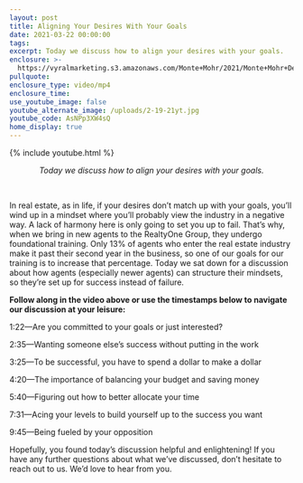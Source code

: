 ```yaml
---
layout: post
title: Aligning Your Desires With Your Goals
date: 2021-03-22 00:00:00
tags:
excerpt: Today we discuss how to align your desires with your goals.
enclosure: >-
  https://vyralmarketing.s3.amazonaws.com/Monte+Mohr/2021/Monte+Mohr+DesireAndGoals.mp4
pullquote:
enclosure_type: video/mp4
enclosure_time:
use_youtube_image: false
youtube_alternate_image: /uploads/2-19-21yt.jpg
youtube_code: AsNPp3XW4sQ
home_display: true
---
```

{% include youtube.html %}

<center><em>Today we discuss how to align your desires with your goals.</em></center>

&nbsp;

In real estate, as in life, if your desires don’t match up with your goals, you’ll wind up in a mindset where you’ll probably view the industry in a negative way. A lack of harmony here is only going to set you up to fail. That’s why, when we bring in new agents to the RealtyOne Group, they undergo foundational training. Only 13% of agents who enter the real estate industry make it past their second year in the business, so one of our goals for our training is to increase that percentage. Today we sat down for a discussion about how agents (especially newer agents) can structure their mindsets, so they’re set up for success instead of failure.

**Follow along in the video above or use the timestamps below to navigate our discussion at your leisure:**

1:22—Are you committed to your goals or just interested?

2:35—Wanting someone else’s success without putting in the work

3:25—To be successful, you have to spend a dollar to make a dollar

4:20—The importance of balancing your budget and saving money

5:40—Figuring out how to better allocate your time

7:31—Acing your levels to build yourself up to the success you want

9:45—Being fueled by your opposition

Hopefully, you found today’s discussion helpful and enlightening\! If you have any further questions about what we’ve discussed, don’t hesitate to reach out to us. We’d love to hear from you.
